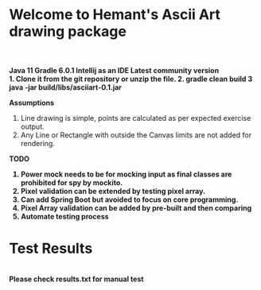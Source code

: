 <h1>Welcome to Hemant's Ascii Art drawing package</h1>
<br/>
<br/>

<strong>
Java 11
Gradle 6.0.1
Intellij as an IDE Latest community version
</strong>
<br/>
<strong>
1. Clone it from the git repository or unzip the file.
2. gradle clean build
3 java -jar build/libs/asciiart-0.1.jar
</strong>
<br/>

<strong>Assumptions</strong>
<br/>
<ol>
<li>Line drawing is simple, points are calculated as per expected exercise output.</li>
<li>Any Line or Rectangle with outside the Canvas limits are not added for rendering.</li>
</ol>

<strong>
TODO
<br/>
<ol>
<li>Power mock needs to be for mocking input as final classes are prohibited for spy by mockito.</li>
<li>Pixel validation can be extended by testing pixel array.</li>
<li>Can add Spring Boot but avoided to focus on core programming.</li>
<li>Pixel Array validation can be added by pre-built and then comparing</li>
<li>Automate testing process</li>
</ol>

<h1>Test Results</h1>
<br/>
<strong>Please check results.txt for manual test</strong>
